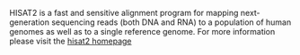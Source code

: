 HISAT2 is a fast and sensitive alignment program for mapping next-generation sequencing reads (both DNA and RNA) to a population of human genomes as well as to a single reference genome. 
For more information please visit the [hisat2 homepage](http://daehwankimlab.github.io/hisat2/)